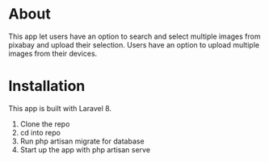 # About
This app let users have an option to search and select multiple images from pixabay and upload their selection.
Users have an option to upload multiple images from their devices.
# Installation
This app is built with Laravel 8. 
1. Clone the repo
2. cd into repo 
3. Run php artisan migrate for database 
4. Start up the app with php artisan serve
